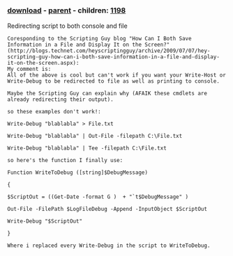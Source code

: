 ﻿---
pid:            1197
poster:         Eli Sagie
title:          
date:           2009-07-07 02:16:11
format:         posh
parent:         1196
parent:         1196
children:       1198
---

# 

### [download](1197.ps1) - [parent](1196.md) - children: [1198](1198.md)

Redirecting script to both console and file

```posh
Coresponding to the Scripting Guy blog "How Can I Both Save Information in a File and Display It on the Screen?"
(http://blogs.technet.com/heyscriptingguy/archive/2009/07/07/hey-scripting-guy-how-can-i-both-save-information-in-a-file-and-display-it-on-the-screen.aspx):
My comment is:
All of the above is cool but can't work if you want your Write-Host or Write-Debug to be redirected to file as well as printing to console.

Maybe the Scripting Guy can explain why (AFAIK these cmdlets are already redirecting their output).

so these examples don't work!:

Write-Debug "blablabla" > File.txt

Write-Debug "blablabla" | Out-File -filepath C:\File.txt

Write-Debug "blablabla" | Tee -filepath C:\File.txt

so here's the function I finally use:

Function WriteToDebug ([string]$DebugMessage)

{

$ScriptOut = ((Get-Date -format G )  + "`t$DebugMessage" )

Out-File -FilePath $LogFileDebug -Append -InputObject $ScriptOut

Write-Debug "$ScriptOut"

}

Where i replaced every Write-Debug in the script to WriteToDebug.
```
